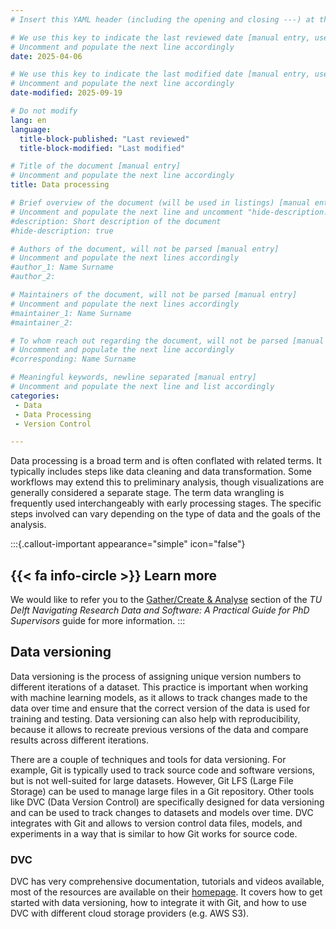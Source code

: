 ```yaml
---
# Insert this YAML header (including the opening and closing ---) at the beginning of the document and fill it out accordingly

# We use this key to indicate the last reviewed date [manual entry, use YYYY-MM-DD]
# Uncomment and populate the next line accordingly
date: 2025-04-06

# We use this key to indicate the last modified date [manual entry, use YYYY-MM-DD]
# Uncomment and populate the next line accordingly
date-modified: 2025-09-19

# Do not modify
lang: en
language: 
  title-block-published: "Last reviewed"
  title-block-modified: "Last modified"

# Title of the document [manual entry]
# Uncomment and populate the next line accordingly
title: Data processing

# Brief overview of the document (will be used in listings) [manual entry]
# Uncomment and populate the next line and uncomment "hide-description: true".
#description: Short description of the document
#hide-description: true

# Authors of the document, will not be parsed [manual entry]
# Uncomment and populate the next lines accordingly
#author_1: Name Surname
#author_2:

# Maintainers of the document, will not be parsed [manual entry]
# Uncomment and populate the next lines accordingly
#maintainer_1: Name Surname
#maintainer_2:

# To whom reach out regarding the document, will not be parsed [manual entry]
# Uncomment and populate the next line accordingly
#corresponding: Name Surname

# Meaningful keywords, newline separated [manual entry]
# Uncomment and populate the next line and list accordingly
categories: 
 - Data
 - Data Processing
 - Version Control

--- 
```


Data processing is a broad term and is often conflated with related terms. It typically includes steps like data cleaning and data transformation. Some workflows may extend this to preliminary analysis, though visualizations are generally considered a separate stage. The term data wrangling is frequently used interchangeably with early processing stages. The specific steps involved can vary depending on the type of data and the goals of the analysis.

:::{.callout-important appearance="simple" icon="false"}
## {{< fa info-circle >}} Learn more
We would like to refer you to the [Gather/Create & Analyse](https://phdsupervisors.tudl.tudelft.nl/phase/gather-create-analyse/) section of the *TU Delft Navigating Research Data and Software: A Practical Guide for PhD Supervisors* guide for more information.
:::

## Data versioning

Data versioning is the process of assigning unique version numbers to different iterations of a dataset. This practice is important when working with machine learning models, as it allows to track changes made to the data over time and ensure that the correct version of the data is used for training and testing. Data versioning can also help with reproducibility, because it allows to recreate previous versions of the data and compare results across different iterations. 

There are a couple of techniques and tools for data versioning. For example, Git is typically used to track source code and software versions, but is not well-suited for large datasets. However, Git LFS (Large File Storage) can be used to manage large files in a Git repository. Other tools like DVC (Data Version Control) are specifically designed for data versioning and can be used to track changes to datasets and models over time. DVC integrates with Git and allows to version control data files, models, and experiments in a way that is similar to how Git works for source code.

### DVC

DVC has very comprehensive documentation, tutorials and videos available, most of the resources are available on their [homepage](https://dvc.org/doc). It covers how to get started with data versioning, how to integrate it with Git, and how to use DVC with different cloud storage providers (e.g. AWS S3).
